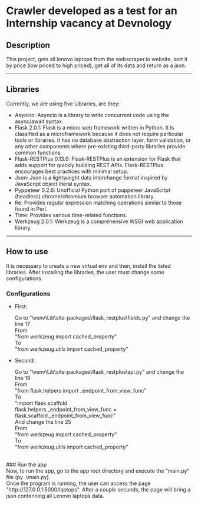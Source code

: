 Crawler developed as a test for an Internship vacancy at Devnology
==================================================================

## Description

This project, gets all lenovo laptops from the webscraper.io website, sort it by price (low priced to high priced), get all of its data and return as a json.

---

## Libraries

Currently, we are using five Libraries, are they:

* Asyncio:
	Asyncio is a library to write concurrent code using the async/await syntax.
* Flask 2.0.1:
    Flask is a micro web framework written in Python. It is classified as a microframework because it does not require particular tools or libraries. It has no database abstraction layer, form validation, or any other components where pre-existing third-party libraries provide common functions.
* Flask-RESTPlus 0.13.0:
    Flask-RESTPlus is an extension for Flask that adds support for quickly building REST APIs. Flask-RESTPlus encourages best practices with minimal setup. 
* Json:
	Json is a lightweight data interchange format inspired by JavaScript object literal syntax.
* Pyppeteer 0.2.6:
	Unofficial Python port of puppeteer JavaScript (headless) chrome/chromium browser automation library.
* Re:
	Provides regular expression matching operations similar to those found in Perl.
* Time:
	Provides various time-related functions.
* Werkzeug 2.0.1:
    Werkzeug is a comprehensive WSGI web application library.

---

## How to use

It is necessary to create a new virtual env and then, install the listed libraries. After installing the libraries, the user must change some configurations.

### Configurations

* First:

    Go to "\venv\Lib\site-packages\flask_restplus\fields.py" and change the line 17 <br>
    From<br>
        "from werkzeug import cached_property"<br>
    To<br>
        "from werkzeug.utils import cached_property"<br>

* Secund:    

    Go to "\venv\Lib\site-packages\flask_restplus\api.py" and change the line 19<br>
    From<br>
        "from flask.helpers import _endpoint_from_view_func"<br>
    To<br>
        "import flask.scaffold<br>
        flask.helpers._endpoint_from_view_func = flask.scaffold._endpoint_from_view_func"<br>
    And change the line 25<br>
    From<br>
        "from werkzeug import cached_property"<br>
    To<br>
        "from werkzeug.utils import cached_property"<br>
<br>
### Run the app
<br>
Now, to run the app, go to the app root directory and execute the "main.py" file (py .\main.py).
<br>
Once the program is running, the user can access the page "http://127.0.0.1:5000/laptops". After a couple secunds, the page will bring a json contenning all Lenovo laptops data.